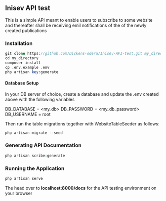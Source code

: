 ## Inisev API test
<p> This is a simple API meant to enable users to subscribe to some website and thereafter shall be receiving emil notifications of the of the newly created publications </p>

### Installation
```php
git clone https://github.com/Dickens-odera/Inisev-API-test.git my_directory
cd my_directory
composer install
cp .env.example .env
php artisan key:generate
```

#### Database Setup
In your DB server of choice, create a database and update the .env created above with the following variables

DB_DATABASE = <my_db>
DB_PASSWORD = <my_db_password>
DB_USERNAME = root

Then run the table migrations together with WebsiteTableSeeder as follows:
```php
php artisan migrate --seed
```
### Generating API Documentation
```php
php artisan scribe:generate
```
### Running the Application
```php
php artisan serve
```
The head over to **localhost:8000/docs** for the API testing environment on your browser

